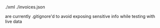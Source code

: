 


./xml
./invoices.json

are currently .gitignore'd to avoid exposing sensitive info while testing with live data